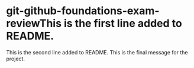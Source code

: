 # git-github-foundations-exam-reviewThis is the first line added to README.
This is the second line added to README.
This is the final message for the project.
